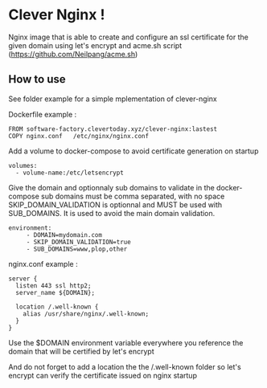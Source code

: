 # Clever Nginx !

Nginx image that is able to create and configure an ssl certificate for the given domain using let's encrypt and acme.sh script (https://github.com/Neilpang/acme.sh)

## How to use

See folder example for a simple mplementation of clever-nginx

Dockerfile example :

```
FROM software-factory.clevertoday.xyz/clever-nginx:lastest
COPY nginx.conf   /etc/nginx/nginx.conf
```

Add a volume to docker-compose to avoid certificate generation on startup
```
volumes:
  - volume-name:/etc/letsencrypt
```

Give the domain and optionnaly sub domains to validate in the docker-compose
sub domains must be comma separated, with no space
SKIP_DOMAIN_VALIDATION is optionnal and MUST be used with SUB_DOMAINS. It is used to avoid the main domain validation.
```
environment:
     - DOMAIN=mydomain.com
     - SKIP_DOMAIN_VALIDATION=true
     - SUB_DOMAINS=www,plop,other
```

nginx.conf example :

```
server {
  listen 443 ssl http2;
  server_name ${DOMAIN};

  location /.well-known {
    alias /usr/share/nginx/.well-known;
  }
}
```

Use the $DOMAIN environment variable everywhere you reference the domain that will be certified by let's encrypt

And do not forget to add a location the the /.well-known folder so let's encrypt can verify the certificate issued on nginx startup